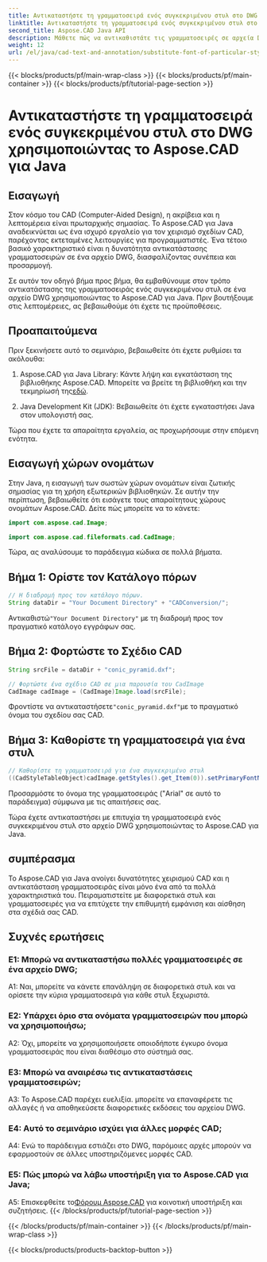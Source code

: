 ```yaml
---
title: Αντικαταστήστε τη γραμματοσειρά ενός συγκεκριμένου στυλ στο DWG χρησιμοποιώντας το Aspose.CAD για Java
linktitle: Αντικαταστήστε τη γραμματοσειρά ενός συγκεκριμένου στυλ στο DWG
second_title: Aspose.CAD Java API
description: Μάθετε πώς να αντικαθιστάτε τις γραμματοσειρές σε αρχεία DWG χρησιμοποιώντας το Aspose.CAD για Java. Οδηγός βήμα προς βήμα για την προσαρμογή στυλ με ακρίβεια.
weight: 12
url: /el/java/cad-text-and-annotation/substitute-font-of-particular-style-in-dwg/
---
```


{{< blocks/products/pf/main-wrap-class >}}
{{< blocks/products/pf/main-container >}}
{{< blocks/products/pf/tutorial-page-section >}}

# Αντικαταστήστε τη γραμματοσειρά ενός συγκεκριμένου στυλ στο DWG χρησιμοποιώντας το Aspose.CAD για Java

## Εισαγωγή

Στον κόσμο του CAD (Computer-Aided Design), η ακρίβεια και η λεπτομέρεια είναι πρωταρχικής σημασίας. Το Aspose.CAD για Java αναδεικνύεται ως ένα ισχυρό εργαλείο για τον χειρισμό σχεδίων CAD, παρέχοντας εκτεταμένες λειτουργίες για προγραμματιστές. Ένα τέτοιο βασικό χαρακτηριστικό είναι η δυνατότητα αντικατάστασης γραμματοσειρών σε ένα αρχείο DWG, διασφαλίζοντας συνέπεια και προσαρμογή.

Σε αυτόν τον οδηγό βήμα προς βήμα, θα εμβαθύνουμε στον τρόπο αντικατάστασης της γραμματοσειράς ενός συγκεκριμένου στυλ σε ένα αρχείο DWG χρησιμοποιώντας το Aspose.CAD για Java. Πριν βουτήξουμε στις λεπτομέρειες, ας βεβαιωθούμε ότι έχετε τις προϋποθέσεις.

## Προαπαιτούμενα

Πριν ξεκινήσετε αυτό το σεμινάριο, βεβαιωθείτε ότι έχετε ρυθμίσει τα ακόλουθα:

1.  Aspose.CAD για Java Library: Κάντε λήψη και εγκατάσταση της βιβλιοθήκης Aspose.CAD. Μπορείτε να βρείτε τη βιβλιοθήκη και την τεκμηρίωσή της[εδώ](https://releases.aspose.com/cad/java/).

2. Java Development Kit (JDK): Βεβαιωθείτε ότι έχετε εγκαταστήσει Java στον υπολογιστή σας.

Τώρα που έχετε τα απαραίτητα εργαλεία, ας προχωρήσουμε στην επόμενη ενότητα.

## Εισαγωγή χώρων ονομάτων

Στην Java, η εισαγωγή των σωστών χώρων ονομάτων είναι ζωτικής σημασίας για τη χρήση εξωτερικών βιβλιοθηκών. Σε αυτήν την περίπτωση, βεβαιωθείτε ότι εισάγετε τους απαραίτητους χώρους ονομάτων Aspose.CAD. Δείτε πώς μπορείτε να το κάνετε:

```java
import com.aspose.cad.Image;

import com.aspose.cad.fileformats.cad.CadImage;

```

Τώρα, ας αναλύσουμε το παράδειγμα κώδικα σε πολλά βήματα.

## Βήμα 1: Ορίστε τον Κατάλογο πόρων

```java
// Η διαδρομή προς τον κατάλογο πόρων.
String dataDir = "Your Document Directory" + "CADConversion/";
```

 Αντικαθιστώ`"Your Document Directory"` με τη διαδρομή προς τον πραγματικό κατάλογο εγγράφων σας.

## Βήμα 2: Φορτώστε το Σχέδιο CAD

```java
String srcFile = dataDir + "conic_pyramid.dxf";

// Φορτώστε ένα σχέδιο CAD σε μια παρουσία του CadImage
CadImage cadImage = (CadImage)Image.load(srcFile);
```

 Φροντίστε να αντικαταστήσετε`"conic_pyramid.dxf"`με το πραγματικό όνομα του σχεδίου σας CAD.

## Βήμα 3: Καθορίστε τη γραμματοσειρά για ένα στυλ

```java
// Καθορίστε τη γραμματοσειρά για ένα συγκεκριμένο στυλ
((CadStyleTableObject)cadImage.getStyles().get_Item(0)).setPrimaryFontName("Arial");
```

Προσαρμόστε το όνομα της γραμματοσειράς ("Arial" σε αυτό το παράδειγμα) σύμφωνα με τις απαιτήσεις σας.

Τώρα έχετε αντικαταστήσει με επιτυχία τη γραμματοσειρά ενός συγκεκριμένου στυλ στο αρχείο DWG χρησιμοποιώντας το Aspose.CAD για Java.

## συμπέρασμα

Το Aspose.CAD για Java ανοίγει δυνατότητες χειρισμού CAD και η αντικατάσταση γραμματοσειράς είναι μόνο ένα από τα πολλά χαρακτηριστικά του. Πειραματιστείτε με διαφορετικά στυλ και γραμματοσειρές για να επιτύχετε την επιθυμητή εμφάνιση και αίσθηση στα σχέδιά σας CAD.

## Συχνές ερωτήσεις

### Ε1: Μπορώ να αντικαταστήσω πολλές γραμματοσειρές σε ένα αρχείο DWG;

A1: Ναι, μπορείτε να κάνετε επανάληψη σε διαφορετικά στυλ και να ορίσετε την κύρια γραμματοσειρά για κάθε στυλ ξεχωριστά.

### Ε2: Υπάρχει όριο στα ονόματα γραμματοσειρών που μπορώ να χρησιμοποιήσω;

A2: Όχι, μπορείτε να χρησιμοποιήσετε οποιοδήποτε έγκυρο όνομα γραμματοσειράς που είναι διαθέσιμο στο σύστημά σας.

### Ε3: Μπορώ να αναιρέσω τις αντικαταστάσεις γραμματοσειρών;

A3: Το Aspose.CAD παρέχει ευελιξία. μπορείτε να επαναφέρετε τις αλλαγές ή να αποθηκεύσετε διαφορετικές εκδόσεις του αρχείου DWG.

### Ε4: Αυτό το σεμινάριο ισχύει για άλλες μορφές CAD;

A4: Ενώ το παράδειγμα εστιάζει στο DWG, παρόμοιες αρχές μπορούν να εφαρμοστούν σε άλλες υποστηριζόμενες μορφές CAD.

### Ε5: Πώς μπορώ να λάβω υποστήριξη για το Aspose.CAD για Java;

A5: Επισκεφθείτε το[Φόρουμ Aspose.CAD](https://forum.aspose.com/c/cad/19) για κοινοτική υποστήριξη και συζητήσεις.
{{< /blocks/products/pf/tutorial-page-section >}}

{{< /blocks/products/pf/main-container >}}
{{< /blocks/products/pf/main-wrap-class >}}

{{< blocks/products/products-backtop-button >}}
